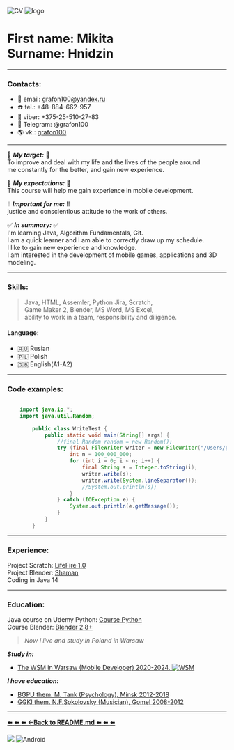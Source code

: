 ![CV](https://img.apkcafe.com.ua/img:bz05dGlzcGEmbD01bDMmaD1wbmcmZj1HbGk5MCZpPTA) 
![logo](https://i.ya-webdesign.com/images/abstract-banner-png-6.png) 
# **First**  name: Mikita </br> Surname:  Hnidzin 

---
### Contacts:

- :e-mail: email: grafon100@yandex.ru
-  :phone: tel.: +48-884-662-957
-  :iphone: viber: +375-25-510-27-83
-  :busts_in_silhouette: Telegram: @grafon100
- :earth_americas: vk.:  [grafon100](https://vk.com/grafon100)

---
:dart: ***My target:*** :dart: </br>
To improve and deal with my life and the lives of the people around </br> 
me constantly for the better, and gain new experience. </br> 

:pushpin: ***My expectations:*** :pushpin: </br>
This course will help me gain experience in mobile development.

:bangbang: ***Important for me:*** :bangbang: </br>
justice and conscientious attitude to the work of others.

:white_check_mark: ***In summary:*** :white_check_mark: </br>
I'm learning Java, Algorithm Fundamentals, Git.</br>
I am a quick learner and I am able to correctly draw up my schedule.</br>
I like to gain new experience and knowledge. </br>
I am interested in the development of mobile games, applications and 3D modeling.

---

### Skills:
>Java, HTML, Assemler, Python Jira, Scratch, </br> 
Game Maker 2, Blender, MS Word, MS Excel, </br>
ability to work in a team, responsibility and diligence.

#### Language:
- :ru: Rusian 
- :poland: Polish 
- :gb: English(A1-A2) 
---

### Code examples:

```java

    import java.io.*;
    import java.util.Random;

        public class WriteTest {
            public static void main(String[] args) {
                //final Random random = new Random();
                try (final FileWriter writer = new FileWriter("/Users/grafon100/Algoritms/Test/Test.txt", false)) {
                    int n = 100_000_000;
                    for (int i = 0; i < n; i++) {
                        final String s = Integer.toString(i);
                        writer.write(s);
                        writer.write(System.lineSeparator());
                        //System.out.println(s);
                    }
                } catch (IOException e) {
                    System.out.println(e.getMessage());
                }
            }
        }


```
---


### Experience:

Project Scratch: [LifeFire 1.0]( https://scratch.mit.edu/projects/503243853) </br>
Project Blender: [Shaman]( https://github.com/grafon100/Shaman_3D_) </br>
Coding in Java 14

---
### Education:

Java course on Udemy
Python: [Course Python]( https://www.coursera.org/learn/python-osnovy-programmirovaniya) </br>
Course Blender: [Blender 2.8+](https://www.youtube.com/watch?v=KO0wNQdiivs&list=PLuuJ7EJSjEfMETY8txzRpXHPH08Eg7kA6)

>*Now I live and study in Poland in Warsaw</br>*

***Study in:***
- [The WSM in Warsaw (Mobile Developer) 2020-2024. ![WSM](https://img.investmap.pl/company/1/12726_x100.png)](https://wsm.warszawa.pl/)

***I have education:***
- [BGPU them. M. Tank (Psychology), Minsk 2012-2018](https://bspu.by)
- [GGKI them. N.F.Sokolovsky (Musician), Gomel 2008-2012](http://ggki.by)

---

[:arrow_left: :arrow_left: :arrow_left:  **<-Back to README.md** :arrow_left: :arrow_left: :arrow_left:](https://github.com/grafon100/rsschool-cv/blob/main/README.md)


![](https://static.tildacdn.com/tild6263-3239-4438-a262-356633373837/abstract-banner-png-.png)
![Android](https://upload.wikimedia.org/wikipedia/commons/thumb/archive/d/d7/20110805155935%21Android_robot.svg/101px-Android_robot.svg.png)







